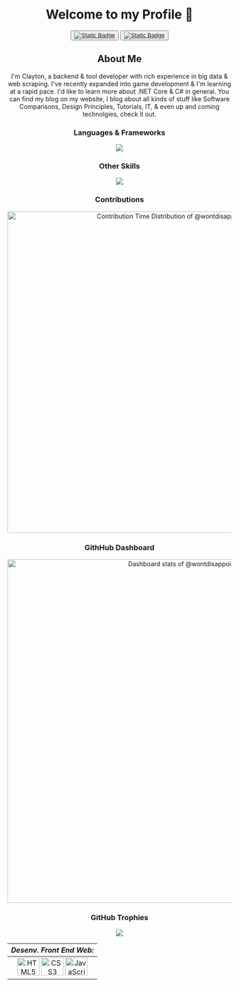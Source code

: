 <div align="center">
  
  # Welcome to my Profile 👋
  <div>
    <button>
    <a href="https://twitter.com/wontdisappoint_">
    <img alt="Static Badge" src="https://img.shields.io/badge/twitter-x?style=for-the-badge&logo=x&logoColor=%23000000&logoSize=15&label=%40wontdisappoint_&labelColor=%23657786&color=%23000000">
    </a>
    </button>
    <button>
    <a href="https://stackoverflow.com/users/22540821/wontdisappoint">
    <img alt="Static Badge" src="https://img.shields.io/badge/stackoverflow-stackoverflow?style=for-the-badge&logo=stackoverflow&logoColor=%23F58025&logoSize=15&label=%40wontdisappoint&labelColor=%20%09%23657786&color=%23F58025&link=https%3A%2F%2Fstackoverflow.com%2Fusers%2F22540821%2Fwontdisappoint">
    </a>
    </button>
  </div>

  ## About Me
   <div>
      <p>
    I'm Clayton, a backend & tool developer with rich experience in big data & web scraping. I've recently expanded into game development & I'm learning at a rapid pace. I'd like to learn more about .NET Core & C# in general. You can find my blog on my website, I blog about all kinds of stuff like Software Comparisons, Design Principles, Tutorials, IT, & even up and coming technolgies, check it out.
      </p>
    </div>
  
  ### Languages & Frameworks
  <div>
    <p>
      <a href="https://skillicons.dev">
      <img src="https://skillicons.dev/icons?i=html,css,js,cs,dotnet,php,laravel" />
      </a>
    </p>
    
  ### Other Skills
  <p>
      <a href="https://skillicons.dev">
      <img src="https://skillicons.dev/icons?i=git,linux,unity,rider,neovim,regex,sqlite,mysql&theme=dark" />
      </a>
    </p>
  </div>

  ### Contributions
  <div>
    <a href="https://next.ossinsight.io/widgets/official/analyze-user-contribution-time-distribution?period=past_1_year&user_id=40035603" target="_blank" style="display: block" align="center">
      <picture>
        <source media="(prefers-color-scheme: dark)" srcset="https://next.ossinsight.io/widgets/official/analyze-user-contribution-time-distribution/thumbnail.png?period=past_1_year&user_id=40035603&image_size=auto&color_scheme=dark" width="721" height="auto">
        <img alt="Contribution Time Distribution of @wontdisappoint" src="https://next.ossinsight.io/widgets/official/analyze-user-contribution-time-distribution/thumbnail.png?period=past_1_year&user_id=40035603&image_size=auto&color_scheme=dark" width="721" height="auto">
      </picture>
    </a>
  </div>
  
  ### GithHub Dashboard
  <div>
    <a href="https://next.ossinsight.io/widgets/official/compose-user-dashboard-stats?user_id=40035603" target="_blank" style="display: block" align="center">
      <picture>
        <source media="(prefers-color-scheme: dark)" srcset="https://next.ossinsight.io/widgets/official/compose-user-dashboard-stats/thumbnail.png?user_id=40035603&image_size=auto&color_scheme=dark" width="771" height="auto">
        <img alt="Dashboard stats of @wontdisappoint" src="https://next.ossinsight.io/widgets/official/compose-user-dashboard-stats/thumbnail.png?user_id=40035603&image_size=auto&color_scheme=dark" width="771" height="auto">
      </picture>
    </a>
    
  ### GitHub Trophies
   <img src="https://github-profile-trophy.vercel.app/?username=madushadhanushka&theme=juicyfresh&no-bg=true" />
  </div>
</div>
<div>
  
<div align="center">

| *Desenv. Front End Web:* |
| :----------------------: |
| <img alt="HTML5" height="40" width="50" src="#"/> <img alt="CSS3" height="40" width="50" src="#"/> <img alt="JavaScript" height="40" width="50" src="#"/> |
</div>
